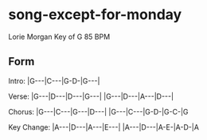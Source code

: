 # song-except-for-monday

Lorie Morgan
Key of G
85 BPM

## Form

Intro:
|G---|C---|G-D-|G---|

Verse:
|G---|D---|D---|G---|
|G---|D---|A---|D---|

Chorus:
|G---|C---|G---|D---|
|G---|C---|G-D-|G-C-|G

Key Change:
|A---|D---|A---|E---|
|A---|D---|A-E-|A-D-|A

